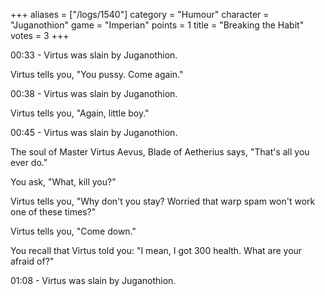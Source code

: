 +++
aliases = ["/logs/1540"]
category = "Humour"
character = "Juganothion"
game = "Imperian"
points = 1
title = "Breaking the Habit"
votes = 3
+++

00:33 - Virtus was slain by Juganothion.

Virtus tells you, "You pussy. Come again."

00:38 - Virtus was slain by Juganothion.

Virtus tells you, "Again, little boy."

00:45 - Virtus was slain by Juganothion.

The soul of Master Virtus Aevus, Blade of Aetherius says, "That's all you ever do."

You ask, "What, kill you?"

Virtus tells you, "Why don't you stay? Worried that warp spam won't work one of these times?"

Virtus tells you, "Come down."

You recall that Virtus told you:
"I mean, I got 300 health. What are your afraid of?"

01:08 - Virtus was slain by Juganothion.

